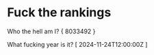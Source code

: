 # Fuck the rankings

Who the hell am I?
{ 8033492 }

What fucking year is it?
[ 2024-11-24T12:00:00Z ]
